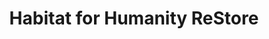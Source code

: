 ---
title: "Habitat for Humanity ReStore"
url: /smyrna/habitat-for-humanity-restore/
shop: Gebrauchtwaren
---